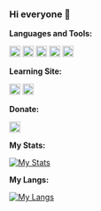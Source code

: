 ### Hi everyone 👋


**Languages and Tools:**

[<code><img alt="JavaScript" height="20px" src="https://media3.giphy.com/media/ln7z2eWriiQAllfVcn/200w.webp"/></code>](https://www.javascript.com/)
[<code><img alt="Python" height="20px" src="https://i.giphy.com/media/LMt9638dO8dftAjtco/200.webp"/></code>](http://python.org/)
[<code><img alt="Php" height="20px" src="https://seeklogo.com/images/P/PHP-logo-0B2FDC4529-seeklogo.com.png"/></code>](https://www.php.net/)
[<code><img alt="PocketMine" height="20px" src="https://avatars3.githubusercontent.com/u/3150836?s=200&v=4"/></code>](https://github.com/pmmp/PocketMine-MP)
[<code><img alt="Poggit" height="20px" src="https://avatars2.githubusercontent.com/u/22427965?s=400&u=ab2083244b63dc147f5841cd9e5399634a8b0853&v=4"/></code>](https://poggit.pmmp.io)

**Learning Site:**

[<code><img alt="W3schools" height="20px" src="https://lh3.googleusercontent.com/i-ij7KM2pFUUpFE31QAUDXg5mzGFNbm16S4tjmg2ZyuhCGLgNJ8oXJRbq7ysh6LoZg"/></code>](https://www.w3schools.com)
[<code><img alt="Codecademy" height="20px" src="https://encrypted-tbn0.gstatic.com/images?q=tbn%3AANd9GcS0MxkiHXuMHk1yjEzqcKyJgiVviNPj8j8Azw&usqp=CAU"/></code>](https://www.codecademy.com)

**Donate:**

[<code><img alt="Paypal" height="20px" src="https://encrypted-tbn0.gstatic.com/images?q=tbn:ANd9GcQZtu0A0ei_zJNYA2SjujzpX1MFs4j348OIuNtQSj8JBOJuy-LCwx7CzuQ&s=10"/></code>](https://www.paypal.com/paypalme/yangserius)

**My Stats:**

[![My Stats](https://github-readme-stats.vercel.app//api?username=NaufalBlaze&show_icons=true&count_private=true&hide_title=true&bg_color=30,e96443,904e95&title_color=fff&text_color=fff)](https://github.com/MadeAja/)

**My Langs:**

[![My Langs](https://github-readme-stats.vercel.app/api/top-langs/?username=MadeAja&layout=compact&bg_color=30,e96443,904e95&title_color=fff&text_color=fff)](https://github.com/MadeAja/)

